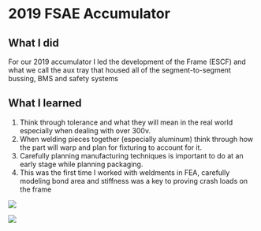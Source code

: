 # 2019 FSAE Accumulator
## What I did
For our 2019 accumulator I led the development of the Frame (ESCF) and what we call the aux tray that housed all of the segment-to-segment bussing, BMS and safety systems
## What I learned
1. Think through tolerance and what they will mean in the real world especially when dealing with over 300v.
2. When welding pieces together (especially aluminum) think through how the part will warp and plan for fixturing to account for it.
3. Carefully planning manufacturing techniques is important to do at an early stage while planning packaging.
4. This was the first time I worked with weldments in FEA, carefully modeling bond area and stiffness was a key to proving crash loads on the frame

![](fullacu.png)

![](frame.png)
